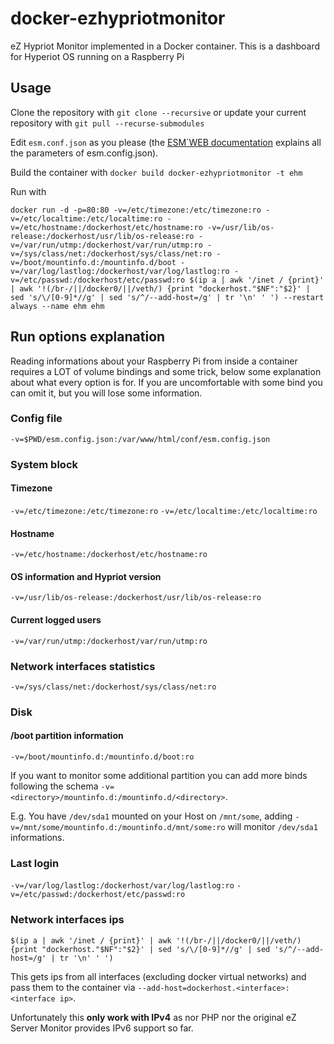 # docker-ezhypriotmonitor
eZ Hypriot Monitor implemented in a Docker container.
This is a dashboard for Hyperiot OS running on a Raspberry Pi

## Usage
Clone the repository with `git clone --recursive` or update your current repository with `git pull --recurse-submodules`

Edit `esm.conf.json` as you please (the [ESM\`WEB documentation](https://www.ezservermonitor.com/esm-web/documentation) explains all the parameters of esm.config.json).

Build the container with `docker build docker-ezhypriotmonitor -t ehm`

Run with
```
docker run -d -p=80:80 -v=/etc/timezone:/etc/timezone:ro -v=/etc/localtime:/etc/localtime:ro -v=/etc/hostname:/dockerhost/etc/hostname:ro -v=/usr/lib/os-release:/dockerhost/usr/lib/os-release:ro -v=/var/run/utmp:/dockerhost/var/run/utmp:ro -v=/sys/class/net:/dockerhost/sys/class/net:ro -v=/boot/mountinfo.d:/mountinfo.d/boot -v=/var/log/lastlog:/dockerhost/var/log/lastlog:ro -v=/etc/passwd:/dockerhost/etc/passwd:ro $(ip a | awk '/inet / {print}' | awk '!(/br-/||/docker0/||/veth/) {print "dockerhost."$NF":"$2}' | sed 's/\/[0-9]*//g' | sed 's/^/--add-host=/g' | tr '\n' ' ') --restart always --name ehm ehm
```

## Run options explanation
Reading informations about your Raspberry Pi from inside a container requires a LOT of volume bindings and some trick, below some explanation about what every option is for.
If you are uncomfortable with some bind you can omit it, but you will lose some information.

### Config file
`-v=$PWD/esm.config.json:/var/www/html/conf/esm.config.json`
### System block
#### Timezone
`-v=/etc/timezone:/etc/timezone:ro`
`-v=/etc/localtime:/etc/localtime:ro`
#### Hostname
`-v=/etc/hostname:/dockerhost/etc/hostname:ro`
#### OS information and Hypriot version
`-v=/usr/lib/os-release:/dockerhost/usr/lib/os-release:ro`
#### Current logged users
`-v=/var/run/utmp:/dockerhost/var/run/utmp:ro`
### Network interfaces statistics
`-v=/sys/class/net:/dockerhost/sys/class/net:ro`
### Disk
#### /boot partition information
`-v=/boot/mountinfo.d:/mountinfo.d/boot:ro`

If you want to monitor some additional partition you can add more binds following the schema `-v=<directory>/mountinfo.d:/mountinfo.d/<directory>`.

E.g.
You have `/dev/sda1` mounted on your Host on `/mnt/some`, adding `-v=/mnt/some/mountinfo.d:/mountinfo.d/mnt/some:ro` will monitor `/dev/sda1` informations.
### Last login
`-v=/var/log/lastlog:/dockerhost/var/log/lastlog:ro`
`-v=/etc/passwd:/dockerhost/etc/passwd:ro`
### Network interfaces ips
`$(ip a | awk '/inet / {print}' | awk '!(/br-/||/docker0/||/veth/) {print "dockerhost."$NF":"$2}' | sed 's/\/[0-9]*//g' | sed 's/^/--add-host=/g' | tr '\n' ' ')`

This gets ips from all interfaces (excluding docker virtual networks) and pass them to the container via `--add-host=dockerhost.<interface>:<interface ip>`.

Unfortunately this **only work with IPv4** as nor PHP nor the original eZ Server Monitor provides IPv6 support so far.
